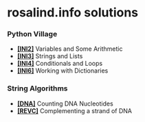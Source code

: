 # rosalind.info solutions
<h3><b>Python Village</b></h3>
<p> <ul>
  <li><a href ="https://github.com/bakuncwa/rosalind.info_sol/blob/main/ini2.py"><b>[INI2]</b></a> Variables and Some Arithmetic</li>
  <li><a href ="https://github.com/bakuncwa/rosalind.info_sol/blob/main/ini3.py"><b>[INI3]</b></a> Strings and Lists</li>
  <li><a href ="https://github.com/bakuncwa/rosalind.info_sol/blob/main/ini4.py"><b>[INI4]</b></a> Conditionals and Loops</li>
  <li><a href ="https://github.com/bakuncwa/rosalind.info_sol/blob/main/ini6.py"><b>[INI6]</b></a> Working with Dictionaries</li>
</p> </ul>
<h3><b>String Algorithms</b></h3>
<p><ul>
  <li><a href ="https://github.com/bakuncwa/rosalind.info_sol/blob/main/dna.py"><b>[DNA]</b></a> Counting DNA Nucleotides</li>
  <li><a href ="https://github.com/bakuncwa/rosalind.info_sol/blob/main/revc.py"><b>[REVC]</b></a> Complementing a strand of DNA</li>
</p></ul>
